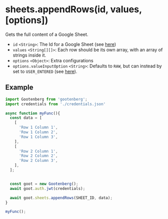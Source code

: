 # sheets.appendRows(id, values, \[options\])

Gets the full content of a Google Sheet.

- `id` `<String>`: The Id for a Google Sheet (see [here](../README.md#usage))
- `values` `<String[][]>`: Each row should be its own array, with an array of strings inside it.
- `options` `<Object>`: Extra configurations
- `options.valueInputOption` `<String>`: Defaults to `RAW`, but can instead by set to `USER_ENTERED` (see [here](https://developers.google.com/sheets/api/reference/rest/v4/ValueInputOption)).

## Example
```javascript
import Gootenberg from 'gootenberg';
import credentials from './credentials.json'

async function myFunc(){
  const data = [
    [
      'Row 1 Column 1',
      'Row 1 Column 2',
      'Row 1 Column 3',
    ],
    [
      'Row 2 Column 1',
      'Row 2 Column 2',
      'Row 2 Column 3',
    ],
  ];


  const goot = new Gootenberg();
  await goot.auth.jwt(credentials);

  await goot.sheets.appendRows(SHEET_ID, data);
}

myFunc();
```
